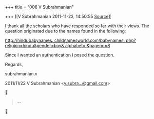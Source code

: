 +++
title = "008 V Subrahmanian"

+++
[[V Subrahmanian	2011-11-23, 14:50:55 [Source](https://groups.google.com/g/bvparishat/c/yFPvlqDA6ZA)]]



I thank all the scholars who have responded so far with their views.
The question originated due to the names found in the following:

  

[http://hindubabynames. childnamesworld.com/babynames. php?religion=hindu&gender=boy& alphabet=l&pageno=8](http://hindubabynames.childnamesworld.com/babynames.php?religion=hindu&gender=boy&alphabet=l&pageno=8)

  

Since I wanted an authentication I posed the question. 

  

Regards,

subrahmanian.v   
  

2011/11/22 V Subrahmanian \<[v.subra...@gmail.com]()\>  



> --  



